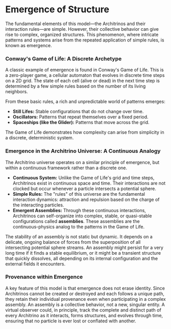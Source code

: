 # Emergence of Structure

The fundamental elements of this model—the Architrinos and their interaction rules—are simple. However, their collective behavior can give rise to complex, organized structures. This phenomenon, where intricate patterns and systems arise from the repeated application of simple rules, is known as emergence.

### Conway's Game of Life: A Discrete Archetype

A classic example of emergence is found in Conway's Game of Life. This is a zero-player game, a cellular automaton that evolves in discrete time steps on a 2D grid. The state of each cell (alive or dead) in the next time step is determined by a few simple rules based on the number of its living neighbors.

From these basic rules, a rich and unpredictable world of patterns emerges:
-   **Still Lifes:** Stable configurations that do not change over time.
-   **Oscillators:** Patterns that repeat themselves over a fixed period.
-   **Spaceships (like the Glider):** Patterns that move across the grid.

The Game of Life demonstrates how complexity can arise from simplicity in a discrete, deterministic system.

### Emergence in the Architrino Universe: A Continuous Analogy

The Architrino universe operates on a similar principle of emergence, but within a continuous framework rather than a discrete one.

-   **Continuous System:** Unlike the Game of Life's grid and time steps, Architrinos exist in continuous space and time. Their interactions are not clocked but occur whenever a particle intersects a potential sphere.
-   **Simple Rules:** The "rules" of this universe are the fundamental interaction dynamics: attraction and repulsion based on the charge of the interacting particles.
-   **Emergent Assemblies:** Through these continuous interactions, Architrinos can self-organize into complex, stable, or quasi-stable configurations called **assemblies**. These assemblies are the continuous-physics analog to the patterns in the Game of Life.

The stability of an assembly is not static but dynamic. It depends on a delicate, ongoing balance of forces from the superposition of all intersecting potential sphere streams. An assembly might persist for a very long time if it finds a stable equilibrium, or it might be a transient structure that quickly dissolves, all depending on its internal configuration and the external fields it encounters.

### Provenance within Emergence

A key feature of this model is that emergence does not erase identity. Since Architrinos cannot be created or destroyed and each follows a unique path, they retain their individual provenance even when participating in a complex assembly. An assembly is a collective behavior, not a new, singular entity. A virtual observer could, in principle, track the complete and distinct path of every Architrino as it interacts, forms structures, and evolves through time, ensuring that no particle is ever lost or conflated with another.
